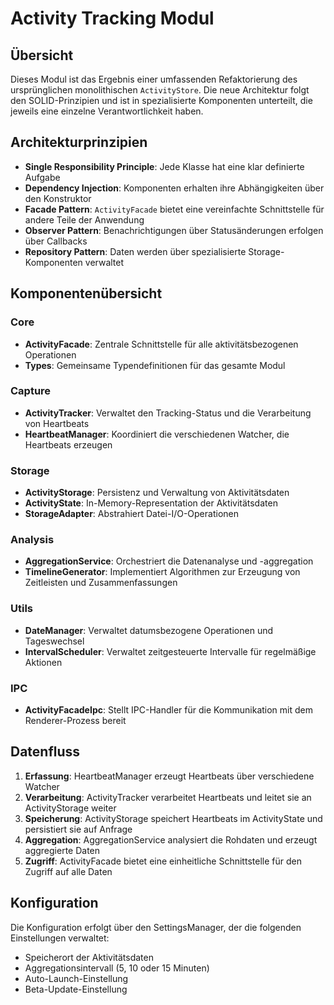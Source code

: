 # Activity Tracking Modul

## Übersicht

Dieses Modul ist das Ergebnis einer umfassenden Refaktorierung des ursprünglichen monolithischen `ActivityStore`. Die neue Architektur folgt den SOLID-Prinzipien und ist in spezialisierte Komponenten unterteilt, die jeweils eine einzelne Verantwortlichkeit haben.

## Architekturprinzipien

- **Single Responsibility Principle**: Jede Klasse hat eine klar definierte Aufgabe
- **Dependency Injection**: Komponenten erhalten ihre Abhängigkeiten über den Konstruktor
- **Facade Pattern**: `ActivityFacade` bietet eine vereinfachte Schnittstelle für andere Teile der Anwendung
- **Observer Pattern**: Benachrichtigungen über Statusänderungen erfolgen über Callbacks
- **Repository Pattern**: Daten werden über spezialisierte Storage-Komponenten verwaltet

## Komponentenübersicht

### Core

- **ActivityFacade**: Zentrale Schnittstelle für alle aktivitätsbezogenen Operationen
- **Types**: Gemeinsame Typendefinitionen für das gesamte Modul

### Capture

- **ActivityTracker**: Verwaltet den Tracking-Status und die Verarbeitung von Heartbeats
- **HeartbeatManager**: Koordiniert die verschiedenen Watcher, die Heartbeats erzeugen

### Storage

- **ActivityStorage**: Persistenz und Verwaltung von Aktivitätsdaten
- **ActivityState**: In-Memory-Representation der Aktivitätsdaten
- **StorageAdapter**: Abstrahiert Datei-I/O-Operationen

### Analysis

- **AggregationService**: Orchestriert die Datenanalyse und -aggregation
- **TimelineGenerator**: Implementiert Algorithmen zur Erzeugung von Zeitleisten und Zusammenfassungen

### Utils

- **DateManager**: Verwaltet datumsbezogene Operationen und Tageswechsel
- **IntervalScheduler**: Verwaltet zeitgesteuerte Intervalle für regelmäßige Aktionen

### IPC

- **ActivityFacadeIpc**: Stellt IPC-Handler für die Kommunikation mit dem Renderer-Prozess bereit

## Datenfluss

1. **Erfassung**: HeartbeatManager erzeugt Heartbeats über verschiedene Watcher
2. **Verarbeitung**: ActivityTracker verarbeitet Heartbeats und leitet sie an ActivityStorage weiter
3. **Speicherung**: ActivityStorage speichert Heartbeats im ActivityState und persistiert sie auf Anfrage
4. **Aggregation**: AggregationService analysiert die Rohdaten und erzeugt aggregierte Daten
5. **Zugriff**: ActivityFacade bietet eine einheitliche Schnittstelle für den Zugriff auf alle Daten

## Konfiguration

Die Konfiguration erfolgt über den SettingsManager, der die folgenden Einstellungen verwaltet:

- Speicherort der Aktivitätsdaten
- Aggregationsintervall (5, 10 oder 15 Minuten)
- Auto-Launch-Einstellung
- Beta-Update-Einstellung 